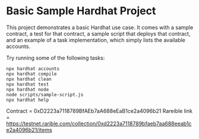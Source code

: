 # Basic Sample Hardhat Project

This project demonstrates a basic Hardhat use case. It comes with a sample contract, a test for that contract, a sample script that deploys that contract, and an example of a task implementation, which simply lists the available accounts.

Try running some of the following tasks:

```shell
npx hardhat accounts
npx hardhat compile
npx hardhat clean
npx hardhat test
npx hardhat node
node scripts/sample-script.js
npx hardhat help
```

Contract = 0xD2223a7118789BfAEb7aA688eEaB1ce2a4096b21
Rareible link = https://testnet.rarible.com/collection/0xd2223a7118789bfaeb7aa688eeab1ce2a4096b21/items
